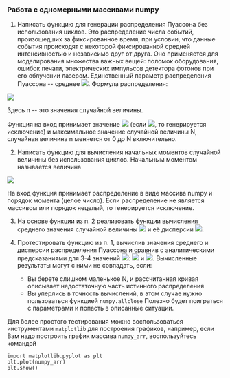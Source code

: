 ### Работа с одномерными массивами numpy

1. Написать функцию для генерации распределения Пуассона без использования циклов. Это распределение числа событий, произошедших за фиксированное время, 
при условии, что данные события происходят с некоторой фиксированной средней интенсивностью и независимо друг от друга. Оно применяется для моделирования множества важных вещей:
 поломок оборудования, ошибок печати, электрических импульсов детектора фотонов при его облучении лазером. Единственный параметр распределения Пуассона -- среднее 
<img src="https://render.githubusercontent.com/render/math?math=\lambda\ge 0" >. Формула распределения:

<img src="https://render.githubusercontent.com/render/math?math=P(n) = \frac{\lambda^n}{n!}e^{-\lambda}" >

Здесь n -- это значения случайной величины.

Функция на вход принимает значение <img src="https://render.githubusercontent.com/render/math?math=\lambda\ge 0" > (если <img src="https://render.githubusercontent.com/render/math?math=\lambda< 0" >, то генерируется исключение)
и максимальное значение случайной величины N, случайная величина n меняется от 0 до N включительно.

2. Написать функцию для вычисления начальных моментов случайной величины без использования циклов. Начальным моментом называется величина
<img src="https://render.githubusercontent.com/render/math?math=\langle n^k\rangle=\sum_n n^k P(n)" >

На вход функция принимает распределение в виде массива numpy и порядок момента (целое число). Если распределение не является массивом или порядок нецелый, то генерируется исключение.

3. На основе функции из п. 2 реализовать функции вычисления среднего значения случайной величины <img src="https://render.githubusercontent.com/render/math?math=\langle n\rangle" > и 
её дисперсии <img src="https://render.githubusercontent.com/render/math?math=\langle (n - \langle n\rangle)^2\rangle" >.

4. Протестировать функцию из п. 1, вычислив значения среднего и дисперсии распределения Пуассона и сравнив с аналитическими предсказаниями для 3-4 значений <img src="https://render.githubusercontent.com/render/math?math=\lambda" >: 
<img src="https://render.githubusercontent.com/render/math?math=\langle n\rangle=\lambda" > и <img src="https://render.githubusercontent.com/render/math?math=\langle (n - \langle n\rangle)^2\rangle=\lambda" >.
Вычисленные результаты могут с ними не совпадать, если:
	- Вы берете слишком маленькое N, и рассчитанная кривая описывает недостаточную часть истинного распределения
	- Вы уперлись в точность вычислений, в этом случае нужно пользоваться функцией `numpy.allclose`
Полезно будет поиграться с параметрами и попасть в описанные ситуации.

Для более простого тестирования можно воспользоваться инструментами `matplotlib` для построения графиков, например, если Вам надо построить график массива `numpy_arr`, воспользуйтесь командой
```
import matplotlib.pyplot as plt
plt.plot(numpy_arr)
plt.show()
```


